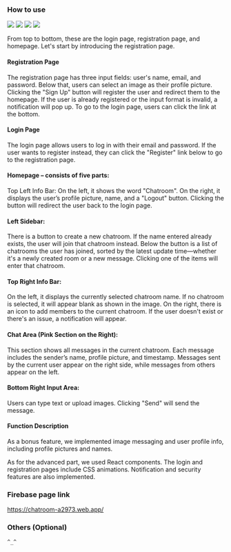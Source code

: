 
### How to use 

![](https://i.imgur.com/q9S85yx.jpg)
![](https://i.imgur.com/7Oa722c.jpg)
![](https://i.imgur.com/GJyFZzt.jpg)
![](https://i.imgur.com/D4jTMU0.jpg)

From top to bottom, these are the login page, registration page, and homepage. Let's start by introducing the registration page.

#### Registration Page
The registration page has three input fields: user's name, email, and password. Below that, users can select an image as their profile picture. Clicking the "Sign Up" button will register the user and redirect them to the homepage. If the user is already registered or the input format is invalid, a notification will pop up. To go to the login page, users can click the link at the bottom.

#### Login Page
The login page allows users to log in with their email and password. If the user wants to register instead, they can click the "Register" link below to go to the registration page.

#### Homepage – consists of five parts:
Top Left Info Bar:
On the left, it shows the word "Chatroom". On the right, it displays the user’s profile picture, name, and a "Logout" button. Clicking the button will redirect the user back to the login page.

#### Left Sidebar:
There is a button to create a new chatroom. If the name entered already exists, the user will join that chatroom instead. Below the button is a list of chatrooms the user has joined, sorted by the latest update time—whether it's a newly created room or a new message. Clicking one of the items will enter that chatroom.

#### Top Right Info Bar:
On the left, it displays the currently selected chatroom name. If no chatroom is selected, it will appear blank as shown in the image. On the right, there is an icon to add members to the current chatroom. If the user doesn't exist or there's an issue, a notification will appear.

#### Chat Area (Pink Section on the Right):
This section shows all messages in the current chatroom. Each message includes the sender’s name, profile picture, and timestamp. Messages sent by the current user appear on the right side, while messages from others appear on the left.

#### Bottom Right Input Area:
Users can type text or upload images. Clicking "Send" will send the message.

#### Function Description
As a bonus feature, we implemented image messaging and user profile info, including profile pictures and names.

As for the advanced part, we used React components. The login and registration pages include CSS animations. Notification and security features are also implemented.

### Firebase page link

   https://chatroom-a2973.web.app/

### Others (Optional)

    ^_^

<style>
table th{
    width: 100%;
}
</style>
